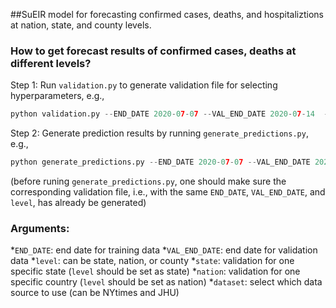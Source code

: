 
##SuEIR model for forecasting confirmed cases, deaths, and hospitaliztions at nation, state, and county levels.

### How to get forecast results of confirmed cases, deaths at different levels?

Step 1: Run ```validation.py``` to generate validation file for selecting hyperparameters, e.g.,
```python
python validation.py --END_DATE 2020-07-07 --VAL_END_DATE 2020-07-14  --level state
```

Step 2: Generate prediction results by running ```generate_predictions.py```, e.g.,
```python
python generate_predictions.py --END_DATE 2020-07-07 --VAL_END_DATE 2020-07-14 --level state
```
(before runing ```generate_predictions.py```, one should make sure the corresponding validation file, i.e., with the same ```END_DATE```, ```VAL_END_DATE```, and ```level```, has already be generated)


### Arguments:
*```END_DATE```: end date for training data
*```VAL_END_DATE```: end date for validation data
*```level```: can be state, nation, or county
*```state```: validation for one specific state (```level``` should be set as state)
*```nation```: validation for one specific country (```level``` should be set as nation)
*```dataset```: select which data source to use (can be NYtimes and JHU)

